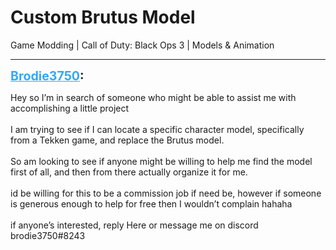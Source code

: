 # Custom Brutus Model
Game Modding | Call of Duty: Black Ops 3 | Models & Animation

---
<strong style="font-size: 1.4em;"><span style="text-decoration: underline;text-decoration-color: #34a7f9;"><span style="color:#34a7f9;">Brodie3750</span></span>:</strong>

<p>Hey so I’m in search of someone who might be able to assist me with accomplishing a little project <br /><br />I am trying to see if I can locate a specific character model, specifically from a Tekken game, and replace the Brutus model.<br /><br />So am looking to see if anyone might be willing to help me find the model first of all, and then from there actually organize it for me.<br /><br />id be willing for this to be a commission job if need be, however if someone is generous enough to help for free then I wouldn’t complain hahaha<br /><br />if anyone’s interested, reply Here or message me on discord brodie3750#8243</p>
